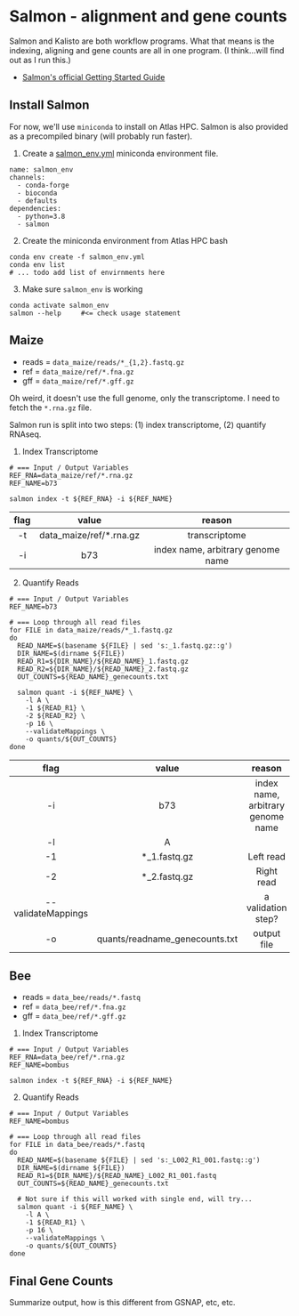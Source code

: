 # Salmon - alignment and gene counts

Salmon and Kalisto are both workflow programs. What that means is the indexing, aligning and gene counts are all in one program. (I think...will find out as I run this.)

* [Salmon's official Getting Started Guide](https://combine-lab.github.io/salmon/getting_started/)

## Install Salmon

For now, we'll use `miniconda` to install on Atlas HPC. Salmon is also provided as a precompiled binary (will probably run faster).

1. Create a [salmon_env.yml](bin/salmon_env.yml) miniconda environment file.
 
  ```
  name: salmon_env
  channels:
    - conda-forge
    - bioconda
    - defaults
  dependencies:
    - python=3.8
    - salmon
  ```

2. Create the miniconda environment from Atlas HPC bash

  ```
  conda env create -f salmon_env.yml
  conda env list
  # ... todo add list of envirnments here
  ```
  
3. Make sure `salmon_env` is working

  ```
  conda activate salmon_env
  salmon --help     #<= check usage statement
  ```
  
## Maize

* reads = `data_maize/reads/*_{1,2}.fastq.gz`
* ref = `data_maize/ref/*.fna.gz`
* gff = `data_maize/ref/*.gff.gz`

Oh weird, it doesn't use the full genome, only the transcriptome. I need to fetch the `*.rna.gz` file.

Salmon run is split into two steps: (1) index transcriptome, (2) quantify RNAseq.

1. Index Transcriptome

```
# === Input / Output Variables
REF_RNA=data_maize/ref/*.rna.gz
REF_NAME=b73

salmon index -t ${REF_RNA} -i ${REF_NAME}
```

|flag | value | reason |
|:-:|:-:|:-:|
| -t| data_maize/ref/*.rna.gz| transcriptome|
| -i| b73 | index name, arbitrary genome name |

2. Quantify Reads

```
# === Input / Output Variables
REF_NAME=b73

# === Loop through all read files
for FILE in data_maize/reads/*_1.fastq.gz
do
  READ_NAME=$(basename ${FILE} | sed 's:_1.fastq.gz::g')
  DIR_NAME=$(dirname ${FILE})
  READ_R1=${DIR_NAME}/${READ_NAME}_1.fastq.gz
  READ_R2=${DIR_NAME}/${READ_NAME}_2.fastq.gz
  OUT_COUNTS=${READ_NAME}_genecounts.txt
  
  salmon quant -i ${REF_NAME} \
    -l A \
    -1 ${READ_R1} \
    -2 ${READ_R2} \
    -p 16 \
    --validateMappings \
    -o quants/${OUT_COUNTS}
done
```

|flag | value | reason |
|:-:|:-:|:-:|
| -i| b73 | index name, arbitrary genome name |
| -l| A | |
| -1| *_1.fastq.gz | Left read |
| -2| *_2.fastq.gz | Right read |
| --validateMappings | | a validation step?|
| -o | quants/readname_genecounts.txt | output file|


## Bee

* reads = `data_bee/reads/*.fastq`
* ref = `data_bee/ref/*.fna.gz`
* gff = `data_bee/ref/*.gff.gz`

1. Index Transcriptome

```
# === Input / Output Variables
REF_RNA=data_bee/ref/*.rna.gz
REF_NAME=bombus

salmon index -t ${REF_RNA} -i ${REF_NAME}
```

2. Quantify Reads

```
# === Input / Output Variables
REF_NAME=bombus

# === Loop through all read files
for FILE in data_bee/reads/*.fastq
do
  READ_NAME=$(basename ${FILE} | sed 's:_L002_R1_001.fastq::g')
  DIR_NAME=$(dirname ${FILE})
  READ_R1=${DIR_NAME}/${READ_NAME}_L002_R1_001.fastq
  OUT_COUNTS=${READ_NAME}_genecounts.txt
  
  # Not sure if this will worked with single end, will try...
  salmon quant -i ${REF_NAME} \
    -l A \
    -1 ${READ_R1} \
    -p 16 \
    --validateMappings \
    -o quants/${OUT_COUNTS}
done
```

## Final Gene Counts

Summarize output, how is this different from GSNAP, etc, etc.
